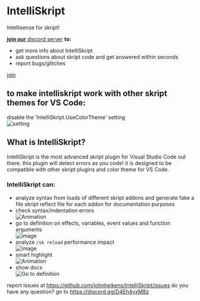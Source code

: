 # IntelliSkript

 Intellisense for skript!

[**join our** discord server](https://discord.gg/hcSVXb4J7k "click here to join!") **to:**

* get more info about IntelliSkript
* ask questions about skript code and get answered within seconds
* report bugs/glitches

[join](https://discord.gg/hcSVXb4J7k "click here to join!")

## to make intelliskript work with other skript themes for VS Code:

disable the 'IntelliSkript.UseColorTheme' setting<br>
![setting](https://user-images.githubusercontent.com/50964021/205459970-b192de41-d5ad-4353-a734-9d6a39f1c3fe.gif)

## What is IntelliSkript?

IntelliSkript is the most advanced skript plugin for Visual Studio Code out there. this plugin will detect errors as you code! it is designed to be compatible with other skript plugins and color theme for VS Code.

### IntelliSkript can:

- analyze syntax from loads of different skript addons and generate fake a file skript reflect file for each addon for documentation purposes
- check syntax/indentation errors<br>
  ![Animation](https://user-images.githubusercontent.com/50964021/204584349-18d29e3a-ed19-4f58-99be-f9e0d4fda7cf.gif)
- go to definition on effects, variables, event values and function arguments<br>
  ![image](https://user-images.githubusercontent.com/50964021/204463996-8b9ee466-41a5-45f9-bedd-e3fa9b320771.png)
- analyze `/sk reload` performance impact<br>
  ![image](https://user-images.githubusercontent.com/50964021/204579516-09165dba-7638-4307-a51b-f275c3c20643.png)
- smart highlight<br>
  ![Animation](https://github.com/JohnHeikens/IntelliSkript/assets/50964021/69d210dc-e924-45f7-9dc1-9019912b8d83)
- show docs<br>
  ![Go to definition](https://github.com/user-attachments/assets/05302532-f2c1-4ffb-9d18-4ba1e8191f5a)


report issues at https://github.com/johnheikens/IntelliSkript/issues
do you have any question? go to https://discord.gg/D4Eh4yxM8z
